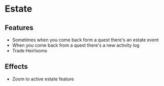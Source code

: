# Estate

## Features
- Sometimes when you come back form a quest there's an estate event
- When you come back from a quest there's a new activity log
- Trade Heirlooms

## Effects
- Zoom to active estate feature

